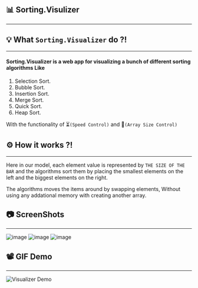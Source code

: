 ## 📊 Sorting.Visulizer
--------------------

## 💡 What ```Sorting.Visualizer``` do ?!
--------------------------------------
#### Sorting.Visualizer is a web app for visualizing a bunch of different sorting algorithms Like
1. Selection Sort.
2. Bubble Sort.
3. Insertion Sort.
4. Merge Sort.
5. Quick Sort.
6. Heap Sort.

With the functionality of ⏳```(Speed Control)```   and   📏```(Array Size Control)``` 
## ⚙ How it works ?!
-------------------
Here in our model, each element value is represented by ```THE SIZE OF THE BAR``` and the algorithms sort them by placing the smallest elements on the left and the biggest elements on the right.

The algorithms moves the items around by swapping elements, Without using any addational memory with creating another array.

## 📷 ScreenShots 
------------------
![image](https://user-images.githubusercontent.com/40190772/70376007-3c96b380-190d-11ea-90f1-56f29eedb5f4.png)
![image](https://user-images.githubusercontent.com/40190772/70376030-74056000-190d-11ea-9a93-496c01cbd641.png)
![image](https://user-images.githubusercontent.com/40190772/70376037-82537c00-190d-11ea-8407-d9dd4b6cce94.png)

## 📽 GIF Demo
--------------
![Visualizer Demo](https://user-images.githubusercontent.com/40190772/70376256-a4e69480-190f-11ea-9a70-2c15d6c1a81a.gif)
